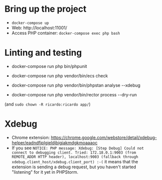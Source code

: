 
# Bring up the project
- `docker-compose up`
- Web: http://localhost:11001/
- Access PHP container: `docker-compose exec php bash`

# Linting and testing
  - docker-compose run php bin/phpunit

  - docker-compose run php vendor/bin/ecs check

  - docker-compose run php vendor/bin/phpstan analyse --xdebug

  - docker-compose run php vendor/bin/rector process --dry-run

(and `sudo chown -R ricardo:ricardo app/`)

# Xdebug
- Chrome extension: https://chrome.google.com/webstore/detail/xdebug-helper/eadndfjplgieldjbigjakmdgkmoaaaoc
- If you see `NOTICE: PHP message: Xdebug: [Step Debug] Could not connect to debugging client. Tried: 172.18.0.1:9003 (from REMOTE_ADDR HTTP header), localhost:9003 (fallback through xdebug.client_host/xdebug.client_port) :-(`
  it means that the extension is sending a debug request,
  but you haven't started "listening" for it yet in PHPStorm.
